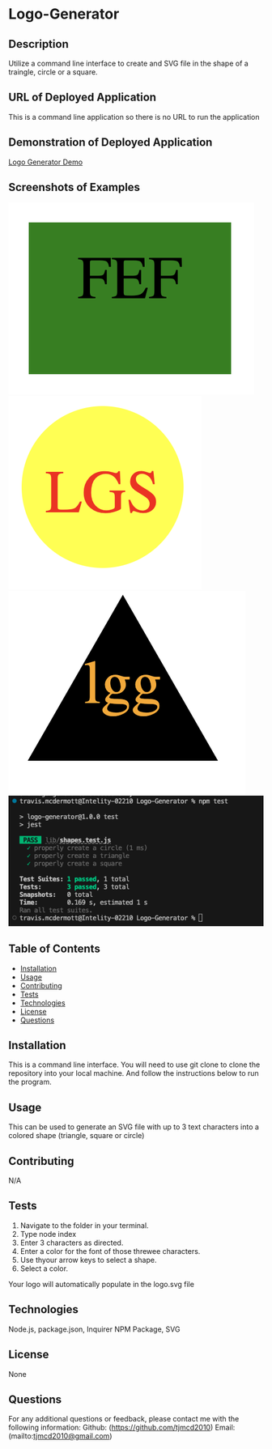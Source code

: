 # Logo-Generator

## Description
  Utilize a command line interface to create and SVG file in the shape of a traingle, circle or a square.

## URL of Deployed Application
  This is a command line application so there is no URL to run the application

## Demonstration of Deployed Application

[Logo Generator Demo](https://drive.google.com/file/d/1V-380QF14ewZglSV17dxLg0KOLVvRHOs/view?usp=sharing)

## Screenshots of Examples

![Square](./Examples/Square.png)
![Circle](./Examples/Circle.png)
![Triangle](./Examples/Triangle.png)
![Passed Test Example](./Examples/Passed-Test.png)

## Table of Contents
  - [Installation](#installation)
  - [Usage](#usage)
  - [Contributing](#contributing)
  - [Tests](#tests)
  - [Technologies](#technologies)
  - [License](#license)
  - [Questions](#questions)

## Installation
  This is a command line interface. You will need to use git clone to clone the repository into your local machine. And follow the instructions below to run the program.

## Usage
  This can be used to generate an SVG file with up to 3 text characters into a colored shape (triangle, square or circle)

## Contributing
  N/A

## Tests
  1. Navigate to the folder in your terminal. 
  2. Type node index 
  3. Enter 3 characters as directed. 
  4. Enter a color for the font of those threwee characters. 
  5. Use thyour arrow keys to select a shape. 
  6. Select a color. 
  
  Your logo will automatically populate in the logo.svg file

## Technologies
  
  Node.js, package.json, Inquirer NPM Package, SVG

## License

  None

## Questions

  For any additional questions or feedback, please contact me with the following information:
  Github: (https://github.com/tjmcd2010)
  Email: (mailto:tjmcd2010@gmail.com)  